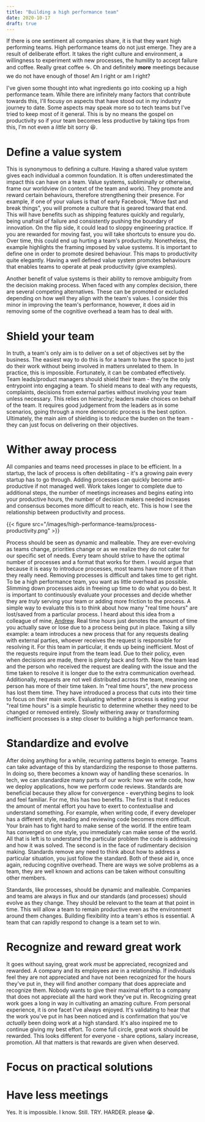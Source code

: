 ```yaml
---
title: "Building a high performance team"
date: 2020-10-17
draft: true
---
```


If there is one sentiment all companies share, it is that they want high performing teams. High performance teams do not just emerge. They are a result of deliberate effort. It takes the right culture and environment, a willingness to experiment with new processes, the humility to accept failure and coffee. Really great coffee ☕. Oh and definitely **more** meetings because we do not have enough of those! Am I right or am I right?

I've given some thought into what ingredients go into cooking up a high performance team. While there are infinitely many factors that contribute towards this, I'll focusy on aspects that have stood out in my industry journey to date. Some aspects may speak more so to tech teams but I've tried to keep most of it general. This is by no means the gospel on productivity so if your team becomes less productive by taking tips from this, I'm not even a *little* bit sorry 😆.

# Define a value system

This is synonymous to defining a culture. Having a shared value system gives each individual a common foundation. It is often underestimated the impact this can have on a team. Value systems, subliminally or otherwise, frame our worldview (in context of the team and work). They promote and reward certain behaviours, therefore strengthening their presence. For example, if one of your values is that of early Facebook, "Move fast and break things", you will promote a culture that is geared toward that end. This will have benefits such as shipping features quickly and regularly, being unafraid of failure and consistently pushing the boundary of innovation. On the flip side, it could lead to sloppy engineering practice. If you are rewarded for moving fast, you will take shortcuts to ensure you do. Over time, this could end up hurting a team's productivity. Nonetheless, the example highlights the framing imposed by value systems. It is important to define one in order to promote desired behaviour. This maps to productivity quite elegantly. Having a well defined value system promotes behaviours that enables teams to operate at peak productivity (give examples).

Another benefit of value systems is their ability to remove ambiguity from the decision making process. When faced with any complex decision, there are several competing alternatives. These can be promoted or excluded depending on how well they align with the team's values. I consider this minor in improving the team's performance, however, it does aid in removing some of the cognitive overhead a team has to deal with.

# Shield your team

In truth, a team's only aim is to deliver on a set of objectives set by the business. The easiest way to do this is for a team to have the space to just do their work without being involved in matters unrelated to them. In practice, this is impossible. Fortunately, it can be combated effectively. Team leads/product managers should shield their team - they're the only entrypoint into engaging a team. To shield means to deal with any requests, complaints, decisions from external parties without involving your team unless necessary. This relies on hierarchy; leaders make choices on behalf of the team. It requires good judgement from the leaders as in some scenarios, going through a more democratic process is the best option. Ultimately, the main aim of shielding is to reduce the burden on the team - they can just focus on delivering on their objectives.

# Wither away process

All companies and teams need processes in place to be efficient. In a startup, the lack of process is often debilitating - it's a growing pain every startup has to go through. Adding processes can quickly become anti-productive if not managed well. Work takes longer to complete due to additional steps, the number of meetings increases and begins eating into your productive hours, the number of decision makers needed increases and consensus becomes more difficult to reach, etc. This is how I see the relationship between productivity and process.

{{< figure src="/images/high-performance-teams/process-productivity.png" >}}

Process should be seen as dynamic and malleable. They are ever-evolving as teams change, priorities change or as we realize they do not cater for our specific set of needs. Every team should strive to have the optimal number of processes and a format that works for them. I would argue that because it is easy to introduce processes, most teams have more of it than they really need. Removing processes is difficult and takes time to get right. To be a high performance team, you want as little overhead as possible. Slimming down processes aids in freeing up time to do what you do best. It is important to continuously evaluate your processes and decide whether they are *truly* serving your team or adding more friction to the process. A simple way to evaluate this is to think about how many "real time hours" are lost/saved from a particular process. I heard about this idea from a colleague of mine, [Andrew](https://andrewvr.dev). Real time hours just denotes the amount of time you actually save or lose due to a process being put in place. Taking a silly example: a team introduces a new process that for any requests dealing with external parties, whoever receives the request is responsible for resolving it. For this team in particular, it ends up being inefficient. Most of the requests require input from the team lead. Due to their policy, even when decisions are made, there is plenty back and forth. Now the team lead and the person who received the request are dealing with the issue and the time taken to resolve it is longer due to the extra communication overhead. Additionally, requests are not well distributed across the team, meaning one person has more of their time taken. In "real time hours", the new process has lost them time. They have introduced a process that cuts into their time to focus on their main work. Evaluating whether a process is eating your "real time hours" is a simple heuristic to determine whether they need to be changed or removed entirely. Slowly withering away or transforming inefficient processes is a step closer to building a high performance team.

# Standardize and evolve

After doing anything for a while, recurring patterns begin to emerge. Teams can take advantage of this by standardizing the response to those patterns. In doing so, there becomes a known way of handling these scenarios. In tech, we can standardize many parts of our work: how we write code, how we deploy applications, how we perform code reviews. Standards are beneficial because they allow for convergence - everything begins to look and feel familiar. For me, this has two benefits. The first is that it reduces the amount of mental effort you have to exert to contextualise and understand something. For example, when writing code, if every developer has a different style, reading and reviewing code becomes more difficult. Your brain has to fight hard to make sense of the world. If the entire team has converged on one style, you immediately can make sense of the world. All that is left is to understand the particular problem the code is addressing and how it was solved. The second is in the face of rudimentary decision making. Standards remove any need to think about how to address a particular situation, you just follow the standard. Both of these aid in, once again, reducing cognitive overhead. There are ways we solve problems as a team, they are well known and actions can be taken without consulting other members.

Standards, like processes, should be dynamic and malleable. Companies and teams are always in flux and our standards (and processes) should evolve as they change. They should be relevant to the team at that point in time. This will allow a team to remain productive even as the environment around them changes. Building flexibility into a team's ethos is essential. A team that can rapidly respond to change is a team set to win.

# Recognize and reward great work

It goes without saying, great work *must* be appreciated, recognized and rewarded. A company and its employees are in a relationship. If individuals feel they are not appreciated and have not been recognized for the hours they've put in, they will find another company that does appreciate and recognize them. Nobody wants to give their maximal effort to a company that does not appreciate all the hard work they've put in.  Recognizing great work goes a long in way in cultivating an amazing culture. From personal experience, it is one facet I've always enjoyed. It's validating to hear that the work you've put in has been noticed and is confirmation that you've *actually* been doing work at a high standard. It's also inspired me to continue giving my best effort. To come full circle, great work should be rewarded. This looks different for everyone - share options, salary increase, promotion. All that matters is that rewards are given when deserved.

# Focus on practical solutions



# Have less meetings

Yes. It is impossible. I know. Still. TRY. HARDER. please 😭.


